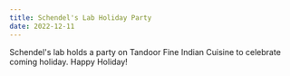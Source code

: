 ```yaml
---
title: Schendel's Lab Holiday Party
date: 2022-12-11
---
```


Schendel's lab holds a party on Tandoor Fine Indian Cuisine to celebrate coming holiday. Happy Holiday!

<!--more-->
